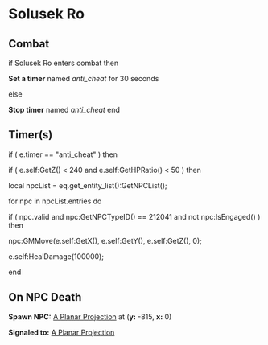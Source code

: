 # Solusek Ro
## Combat

if  Solusek Ro enters combat  then


**Set a timer** named *anti_cheat* for 30 seconds

else


**Stop timer** named *anti_cheat*
end

## Timer(s)


if ( e.timer == "anti_cheat" ) then



if ( e.self:GetZ() < 240 and e.self:GetHPRatio() < 50 ) then






local npcList = eq.get_entity_list():GetNPCList();



for npc in npcList.entries do








if ( npc.valid and npc:GetNPCTypeID() == 212041 and not npc:IsEngaged() ) then 





npc:GMMove(e.self:GetX(), e.self:GetY(), e.self:GetZ(), 0);








e.self:HealDamage(100000);

end

## On NPC Death

**Spawn NPC:**  [A Planar Projection](/npc/212420) at (**y:** -815, **x:** 0)

**Signaled to:**  [A Planar Projection](/npc/212420)